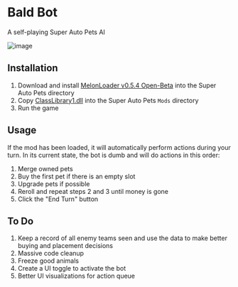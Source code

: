 ﻿# Bald Bot
A self-playing Super Auto Pets AI

![image](https://user-images.githubusercontent.com/3793509/180692239-e722d01b-7dd9-412a-9cae-97b5a4d0487b.png)

## Installation
1. Download and install [MelonLoader v0.5.4 Open-Beta](https://github.com/LavaGang/MelonLoader/releases/tag/v0.5.4) into the Super Auto Pets directory
2. Copy  [ClassLibrary1.dll](https://github.com/Hollings/BaldBot/releases) into the Super Auto Pets `Mods` directory
3. Run the game

## Usage
If the mod has been loaded, it will automatically perform actions during your turn. In its current state, the bot is dumb and will do actions in this order:
1. Merge owned pets
2. Buy the first pet if there is an empty slot
3. Upgrade pets if possible
4. Reroll and repeat steps 2 and 3 until money is gone
5. Click the "End Turn" button

## To Do
1. Keep a record of all enemy teams seen and use the data to make better buying and placement decisions
2. Massive code cleanup
3. Freeze good animals
4. Create a UI toggle to activate the bot
5. Better UI visualizations for action queue
